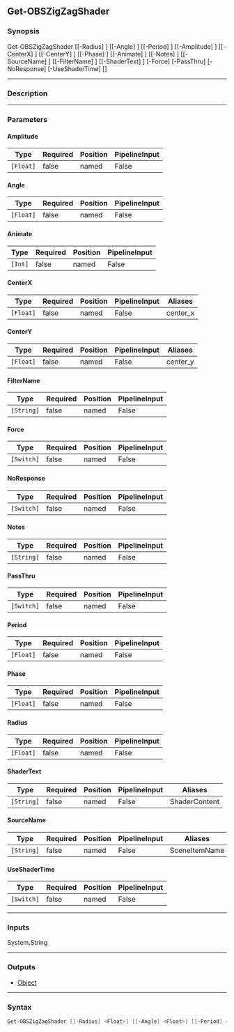 Get-OBSZigZagShader
-------------------

### Synopsis
Get-OBSZigZagShader [[-Radius] <float>] [[-Angle] <float>] [[-Period] <float>] [[-Amplitude] <float>] [[-CenterX] <float>] [[-CenterY] <float>] [[-Phase] <float>] [[-Animate] <int>] [[-Notes] <string>] [[-SourceName] <string>] [[-FilterName] <string>] [[-ShaderText] <string>] [-Force] [-PassThru] [-NoResponse] [-UseShaderTime] [<CommonParameters>]

---

### Description

---

### Parameters
#### **Amplitude**

|Type     |Required|Position|PipelineInput|
|---------|--------|--------|-------------|
|`[Float]`|false   |named   |False        |

#### **Angle**

|Type     |Required|Position|PipelineInput|
|---------|--------|--------|-------------|
|`[Float]`|false   |named   |False        |

#### **Animate**

|Type   |Required|Position|PipelineInput|
|-------|--------|--------|-------------|
|`[Int]`|false   |named   |False        |

#### **CenterX**

|Type     |Required|Position|PipelineInput|Aliases |
|---------|--------|--------|-------------|--------|
|`[Float]`|false   |named   |False        |center_x|

#### **CenterY**

|Type     |Required|Position|PipelineInput|Aliases |
|---------|--------|--------|-------------|--------|
|`[Float]`|false   |named   |False        |center_y|

#### **FilterName**

|Type      |Required|Position|PipelineInput|
|----------|--------|--------|-------------|
|`[String]`|false   |named   |False        |

#### **Force**

|Type      |Required|Position|PipelineInput|
|----------|--------|--------|-------------|
|`[Switch]`|false   |named   |False        |

#### **NoResponse**

|Type      |Required|Position|PipelineInput|
|----------|--------|--------|-------------|
|`[Switch]`|false   |named   |False        |

#### **Notes**

|Type      |Required|Position|PipelineInput|
|----------|--------|--------|-------------|
|`[String]`|false   |named   |False        |

#### **PassThru**

|Type      |Required|Position|PipelineInput|
|----------|--------|--------|-------------|
|`[Switch]`|false   |named   |False        |

#### **Period**

|Type     |Required|Position|PipelineInput|
|---------|--------|--------|-------------|
|`[Float]`|false   |named   |False        |

#### **Phase**

|Type     |Required|Position|PipelineInput|
|---------|--------|--------|-------------|
|`[Float]`|false   |named   |False        |

#### **Radius**

|Type     |Required|Position|PipelineInput|
|---------|--------|--------|-------------|
|`[Float]`|false   |named   |False        |

#### **ShaderText**

|Type      |Required|Position|PipelineInput|Aliases      |
|----------|--------|--------|-------------|-------------|
|`[String]`|false   |named   |False        |ShaderContent|

#### **SourceName**

|Type      |Required|Position|PipelineInput|Aliases      |
|----------|--------|--------|-------------|-------------|
|`[String]`|false   |named   |False        |SceneItemName|

#### **UseShaderTime**

|Type      |Required|Position|PipelineInput|
|----------|--------|--------|-------------|
|`[Switch]`|false   |named   |False        |

---

### Inputs
System.String

---

### Outputs
* [Object](https://learn.microsoft.com/en-us/dotnet/api/System.Object)

---

### Syntax
```PowerShell
Get-OBSZigZagShader [[-Radius] <Float>] [[-Angle] <Float>] [[-Period] <Float>] [[-Amplitude] <Float>] [[-CenterX] <Float>] [[-CenterY] <Float>] [[-Phase] <Float>] [[-Animate] <Int>] [[-Notes] <String>] [[-SourceName] <String>] [[-FilterName] <String>] [[-ShaderText] <String>] [-Force <Switch>] [-PassThru <Switch>] [-NoResponse <Switch>] [-UseShaderTime <Switch>] [<CommonParameters>]
```
